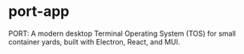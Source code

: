 # port-app
PORT: A modern desktop Terminal Operating System (TOS) for small container yards, built with Electron, React, and MUI.
